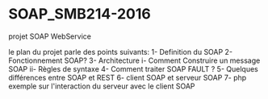 # SOAP_SMB214-2016
projet SOAP WebService

le plan du projet parle des points suivants:
1- Definition du SOAP
2- Fonctionnement SOAP?
3- Architecture
i- Comment Construire un message SOAP
ii- Règles de syntaxe
4- Comment traiter SOAP FAULT ?
5- Quelques différences entre SOAP et REST
6- client SOAP et serveur SOAP
7- php exemple sur l'interaction du serveur avec le client SOAP
